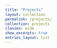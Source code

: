 ```yaml
---
title: "Projects"
layout: collection
permalink: /projects/
collection: projects
classes: wide
show_excerpts: true
entries_layout: list
---
```

